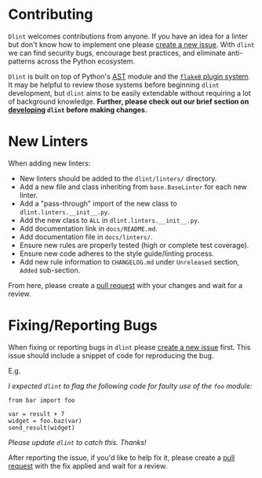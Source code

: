 # Contributing

`Dlint` welcomes contributions from anyone. If you have an idea for a linter
but don't know how to implement one please [create a new issue](https://github.com/dlint-py/dlint/issues).
With `dlint` we can find security bugs, encourage best practices, and eliminate
anti-patterns across the Python ecosystem.

`Dlint` is built on top of Python's [AST](https://docs.python.org/3/library/ast.html)
module and the [`flake8` plugin system](http://flake8.pycqa.org/en/latest/user/using-plugins.html).
It may be helpful to review those systems before beginning `dlint` development,
but `dlint` aims to be easily extendable without requiring a lot of background
knowledge. **Further, please check out our brief section on [developing](https://github.com/dlint-py/dlint#developing)
`dlint` before making changes.**

# New Linters

When adding new linters:

- New linters should be added to the `dlint/linters/` directory.
- Add a new file and class inheriting from `base.BaseLinter` for each new linter.
- Add a "pass-through" import of the new class to `dlint.linters.__init__.py`.
- Add the new class to `ALL` in `dlint.linters.__init__.py`.
- Add documentation link in `docs/README.md`.
- Add documentation file in `docs/linters/`.
- Ensure new rules are properly tested (high or complete test coverage).
- Ensure new code adheres to the style guide/linting process.
- Add new rule information to `CHANGELOG.md` under `Unreleased` section, `Added` sub-section.

From here, please create a [pull request](https://github.com/dlint-py/dlint/pulls)
with your changes and wait for a review.

# Fixing/Reporting Bugs

When fixing or reporting bugs in `dlint` please [create a new issue](https://github.com/dlint-py/dlint/issues)
first. This issue should include a snippet of code for reproducing the bug.

E.g.

_I expected `dlint` to flag the following code for faulty use of the `foo` module:_

```
from bar import foo

var = result + 7
widget = foo.baz(var)
send_result(widget)
```

_Please update `dlint` to catch this. Thanks!_

After reporting the issue, if you'd like to help fix it, please create a
[pull request](https://github.com/dlint-py/dlint/pulls) with the
fix applied and wait for a review.
